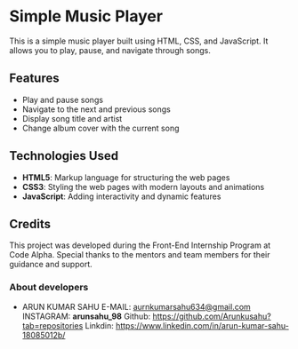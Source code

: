 # Simple Music Player

This is a simple music player built using HTML, CSS, and JavaScript. It allows you to play, pause, and navigate through songs.

## Features

- Play and pause songs
- Navigate to the next and previous songs
- Display song title and artist
- Change album cover with the current song

## Technologies Used

- **HTML5**: Markup language for structuring the web pages
- **CSS3**: Styling the web pages with modern layouts and animations
- **JavaScript**: Adding interactivity and dynamic features


## Credits

This project was developed during the Front-End Internship Program at Code Alpha. Special thanks to the mentors and team members for their guidance and support.

### About developers

- ARUN KUMAR SAHU
  E-MAIL: aurnkumarsahu634@gmail.com
  INSTAGRAM: **arunsahu_98**
  Github: https://github.com/Arunkusahu?tab=repositories
  Linkdin: https://www.linkedin.com/in/arun-kumar-sahu-18085012b/
